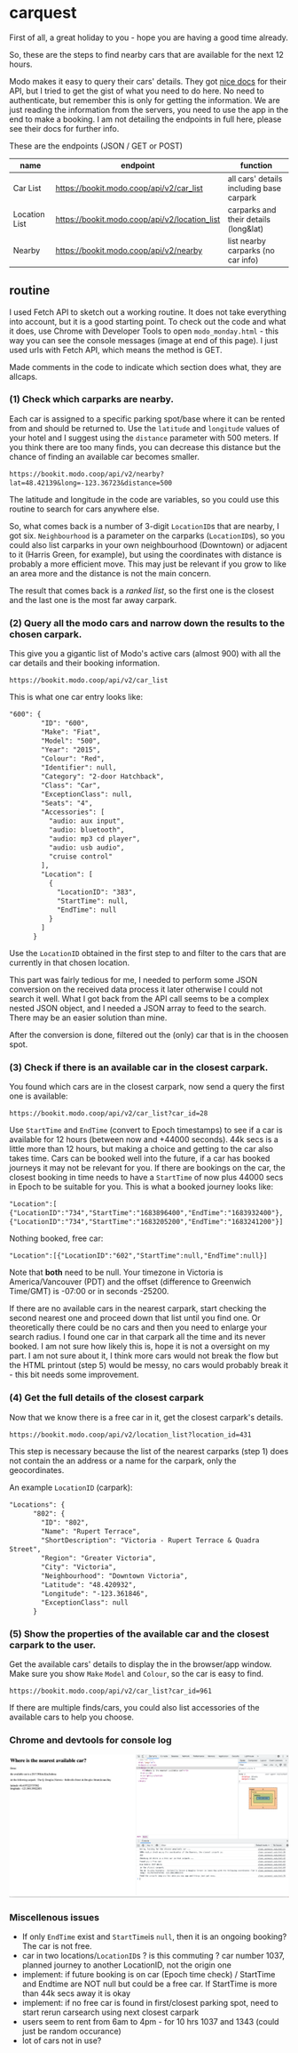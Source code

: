 # carquest
First of all, a great holiday to you - hope you are having a good time already.

So, these are the steps to find nearby cars that are available for the next 12 hours.

Modo makes it easy to query their cars' details. They got [nice docs](https://bookit.modo.coop/api/v2#car_list) for their API, but I tried to get the gist of what you need to do here. No need to authenticate, but remember this is only for getting the information. We are just reading the information from the servers, you need to use the app in the end to make a booking. I am not detailing the endpoints in full here, please see their docs for further info.

These are the endpoints (JSON / GET or POST) 

|  name |  endpoint |  function |
|---|---|---|
|  Car List | https://bookit.modo.coop/api/v2/car_list |  all cars' details including base carpark|
|  Location List | https://bookit.modo.coop/api/v2/location_list  |  carparks and their details (long&lat)|
|  Nearby | https://bookit.modo.coop/api/v2/nearby  | list nearby carparks (no car info)|

## routine

I used Fetch API to sketch out a working routine. It does not take everything into account, but it is a good starting point. To check out the code and what it does, use Chrome with Developer Tools to open `modo_monday.html` - this way you can see the console messages (image at end of this page). I just used urls with Fetch API, which means the method is GET. 

Made comments in the code to indicate which section does what, they are allcaps.
### (1) Check which carparks are nearby. 
Each car is assigned to a specific parking spot/base where it can be rented from and should be returned to. Use the `latitude` and `longitude` values of your hotel and I suggest using the `distance` parameter with 500 meters. If you think there are too many finds, you can decrease this distance but the chance of finding an available car becomes smaller.
```
https://bookit.modo.coop/api/v2/nearby?lat=48.42139&long=-123.36723&distance=500
```
The latitude and longitude in the code are variables, so you could use this routine to search for cars anywhere else.

So, what comes back is a number of 3-digit `LocationID`s that are nearby, I got six. 
`Neighbourhood` is a parameter on the carparks (`LocationID`s), so you could also list carparks in your own neighbourhood (Downtown) or adjacent to it (Harris Green, for example), but using the coordinates with distance is probably a more efficient move. This may just be relevant if you grow to like an area more and the distance is not the main concern.

The result that comes back is a *ranked list*, so the first one is the closest and the last one is the most far away carpark. 

### (2) Query all the modo cars and narrow down the results to the chosen carpark. 
This give you a gigantic list of Modo's active cars (almost 900) with all the car details and their booking information.
```
https://bookit.modo.coop/api/v2/car_list
```
This is what one car entry looks like:
```
"600": {
        "ID": "600",
        "Make": "Fiat",
        "Model": "500",
        "Year": "2015",
        "Colour": "Red",
        "Identifier": null,
        "Category": "2-door Hatchback",
        "Class": "Car",
        "ExceptionClass": null,
        "Seats": "4",
        "Accessories": [
          "audio: aux input",
          "audio: bluetooth",
          "audio: mp3 cd player",
          "audio: usb audio",
          "cruise control"
        ],
        "Location": [
          {
            "LocationID": "383",
            "StartTime": null,
            "EndTime": null
          }
        ]
      }
```
Use the `LocationID` obtained in the first step to and filter to the cars that are currently in that chosen location. 

This part was fairly tedious for me, I needed to perform some JSON conversion on the received data process it later otherwise I could not search it well. What I got back from the API call seems to be a complex nested JSON object, and I needed a JSON array to feed to the search. There may be an easier solution than mine.

After the conversion is done, filtered out the (only) car that is in the choosen spot.

### (3) Check if there is an available car in the closest carpark.
You found which cars are in the closest carpark, now send a query the first one is available:
```
https://bookit.modo.coop/api/v2/car_list?car_id=28
```
Use `StartTime` and `EndTime` (convert to Epoch timestamps) to see if a car is available for 12 hours (between now and +44000 seconds). 44k secs is a little more than 12 hours, but making a choice and getting to the car also takes time. Cars can be booked well into the future, if a car has booked journeys it may not be relevant for you. If there are bookings on the car, the closest booking in time needs to have a `StartTime` of now plus 44000 secs in Epoch to be suitable for you. This is what a booked journey looks like:
```
"Location":[
{"LocationID":"734","StartTime":"1683896400","EndTime":"1683932400"},
{"LocationID":"734","StartTime":"1683205200","EndTime":"1683241200"}]
```
Nothing booked, free car:
```
"Location":[{"LocationID":"602","StartTime":null,"EndTime":null}]
```
Note that **both** need to be null. Your timezone in Victoria is America/Vancouver (PDT) and the offset (difference to Greenwich Time/GMT) is -07:00 or in seconds -25200.

If there are no available cars in the nearest carpark, start checking the second nearest one and proceed down that list until you find one. Or theoretically there could be no cars and then you need to enlarge your search radius. I found one car in that carpark all the time and its never booked. I am not sure how likely this is, hope it is not a oversight on my part. I am not sure about it, I think more cars would not break the flow but the HTML printout (step 5) would be messy, no cars would probably break it - this bit needs some improvement.
### (4) Get the full details of the closest carpark
Now that we know there is a free car in it, get the closest carpark's details.
```
https://bookit.modo.coop/api/v2/location_list?location_id=431
```
This step is necessary because the list of the nearest carparks (step 1) does not contain the an address or a name for the carpark, only the geocordinates.

An example `LocationID` (carpark):
```
"Locations": {
      "802": {
        "ID": "802",
        "Name": "Rupert Terrace",
        "ShortDescription": "Victoria - Rupert Terrace & Quadra Street",
        "Region": "Greater Victoria",
        "City": "Victoria",
        "Neighbourhood": "Downtown Victoria",
        "Latitude": "48.420932",
        "Longitude": "-123.361846",
        "ExceptionClass": null
      }
```
### (5) Show the properties of the available car and the closest carpark to the user.
Get the available cars' details to display the in the browser/app window. Make sure you show `Make` `Model` and `Colour`, so the car is easy to find.
```
https://bookit.modo.coop/api/v2/car_list?car_id=961
```
If there are multiple finds/cars, you could also list accessories of the available cars to help you choose.

### Chrome and devtools for console log
![Chrome and devtools](chrome_devtool.png "Chrome and devtools")

### Miscellenous issues

- If only `EndTime` exist and `StartTime`is `null`, then it is an ongoing booking? The car is not free.
- car in two locations/`LocationID`s ? is this commuting ? car number 1037, planned journey to another LocationID, not the origin one
- implement: if future booking is on car (Epoch time check) / StartTime and Endtime are NOT null but could be a free car. If StartTime is more than 44k secs away it is okay 
- implement:  if no free car is found in first/closest parking spot, need to start rerun carsearch using next closest carpark
- users seem to rent from 6am to 4pm - for 10 hrs 1037 and 1343 (could just be random occurance)
- lot of cars not in use?
